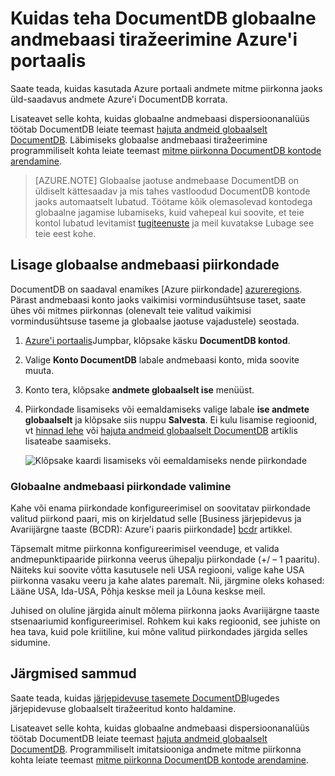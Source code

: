 <properties
    pageTitle="DocumentDB globaalne andmebaasi tiražeerimine | Microsoft Azure'i"
    description="Saate teada, kuidas hallata globaalne dispersioonanalüüs konto DocumentDB Azure portaali kaudu."
    services="documentdb"
    keywords="Globaalne andmebaasi, dispersioonanalüüs"
    documentationCenter=""
    authors="mimig1"
    manager="jhubbard"
    editor="cgronlun"/>

<tags
    ms.service="documentdb"
    ms.workload="data-services"
    ms.tgt_pltfrm="na"
    ms.devlang="na"
    ms.topic="article"
    ms.date="10/17/2016"
    ms.author="mimig"/>

# <a name="how-to-perform-documentdb-global-database-replication-using-the-azure-portal"></a>Kuidas teha DocumentDB globaalne andmebaasi tiražeerimine Azure'i portaalis

Saate teada, kuidas kasutada Azure portaali andmete mitme piirkonna jaoks üld-saadavus andmete Azure'i DocumentDB korrata.

Lisateavet selle kohta, kuidas globaalne andmebaasi dispersioonanalüüs töötab DocumentDB leiate teemast [hajuta andmeid globaalselt DocumentDB](documentdb-distribute-data-globally.md). Läbimiseks globaalse andmebaasi tiražeerimine programmiliselt kohta leiate teemast [mitme piirkonna DocumentDB kontode arendamine](documentdb-developing-with-multiple-regions.md).

> [AZURE.NOTE] Globaalse jaotuse andmebaase DocumentDB on üldiselt kättesaadav ja mis tahes vastloodud DocumentDB kontode jaoks automaatselt lubatud. Töötame kõik olemasolevad kontodega globaalne jagamise lubamiseks, kuid vahepeal kui soovite, et teie kontol lubatud levitamist [tugiteenuste](https://portal.azure.com/?#blade/Microsoft_Azure_Support/HelpAndSupportBlade) ja meil kuvatakse Lubage see teie eest kohe.

## <a id="addregion"></a>Lisage globaalse andmebaasi piirkondade

DocumentDB on saadaval enamikes [Azure piirkondade] [azureregions]. Pärast andmebaasi konto jaoks vaikimisi vormindusühtsuse taset, saate ühes või mitmes piirkonnas (olenevalt teie valitud vaikimisi vormindusühtsuse taseme ja globaalse jaotuse vajadustele) seostada.

1. [Azure'i portaalis](https://portal.azure.com/)Jumpbar, klõpsake käsku **DocumentDB kontod**.
2. Valige **Konto DocumentDB** labale andmebaasi konto, mida soovite muuta.
3. Konto tera, klõpsake **andmete globaalselt ise** menüüst.
4. Piirkondade lisamiseks või eemaldamiseks valige labale **ise andmete globaalselt** ja klõpsake siis nuppu **Salvesta**. Ei kulu lisamise regioonid, vt [hinnad lehe](https://azure.microsoft.com/pricing/details/documentdb/) või [hajuta andmeid globaalselt DocumentDB](documentdb-distribute-data-globally.md) artiklis lisateabe saamiseks.

    ![Klõpsake kaardi lisamiseks või eemaldamiseks nende piirkondade][1]

### <a name="selecting-global-database-regions"></a>Globaalne andmebaasi piirkondade valimine

Kahe või enama piirkondade konfigureerimisel on soovitatav piirkondade valitud piirkond paari, mis on kirjeldatud selle [Business järjepidevus ja Avariijärgne taaste (BCDR): Azure'i paaris piirkondade]  [ bcdr] artikkel.

Täpsemalt mitme piirkonna konfigureerimisel veenduge, et valida andmepunktipaaride piirkonna veerus ühepalju piirkondade (+/ – 1 paaritu). Näiteks kui soovite võtta kasutusele neli USA regiooni, valige kahe USA piirkonna vasaku veeru ja kahe alates paremalt. Nii, järgmine oleks kohased: Lääne USA, Ida-USA, Põhja keskse meil ja Lõuna keskse meil.

Juhised on oluline järgida ainult mõlema piirkonna jaoks Avariijärgne taaste stsenaariumid konfigureerimisel. Rohkem kui kaks regioonid, see juhiste on hea tava, kuid pole kriitiline, kui mõne valitud piirkondades järgida selles sidumine.

<!---
## <a id="selectwriteregion"></a>Select the write region

While all regions associated with your DocumentDB database account can serve reads (both, single item as well as multi-item paginated reads) and queries, only one region can actively receive the write (insert, upsert, replace, delete) requests. To set the active write region, do the following  


1. In the **DocumentDB Account** blade, select the database account to modify.
2. In the account blade, if the **All Settings** blade is not already opened, click **All Settings**.
3. In the **All Settings** blade, click **Write Region Priority**.
    ![Change the write region under DocumentDB Account > Settings > Add/Remove Regions][2]
4. Click and drag regions to order the list of regions. The first region in the list of regions is the active write region.
    ![Change the write region by reordering the region list under DocumentDB Account > Settings > Change Write Regions][3]
-->

## <a id="next"></a>Järgmised sammud

Saate teada, kuidas [järjepidevuse tasemete DocumentDB](documentdb-consistency-levels.md)lugedes järjepidevuse globaalselt tiražeeritud konto haldamine.

Lisateavet selle kohta, kuidas globaalne andmebaasi dispersioonanalüüs töötab DocumentDB leiate teemast [hajuta andmeid globaalselt DocumentDB](documentdb-distribute-data-globally.md). Programmiliselt imitatsiooniga andmete mitme piirkonna kohta leiate teemast [mitme piirkonna DocumentDB kontode arendamine](documentdb-developing-with-multiple-regions.md).

<!--Image references-->
[1]: ./media/documentdb-portal-global-replication/documentdb-add-region.png
[2]: ./media/documentdb-portal-global-replication/documentdb_change_write_region-1.png
[3]: ./media/documentdb-portal-global-replication/documentdb_change_write_region-2.png

<!--Reference style links - using these makes the source content way more readable than using inline links-->
[bcdr]: https://azure.microsoft.com/documentation/articles/best-practices-availability-paired-regions/
[consistency]: https://azure.microsoft.com/documentation/articles/documentdb-consistency-levels/
[azureregions]: https://azure.microsoft.com/en-us/regions/#services
[offers]: https://azure.microsoft.com/en-us/pricing/details/documentdb/

